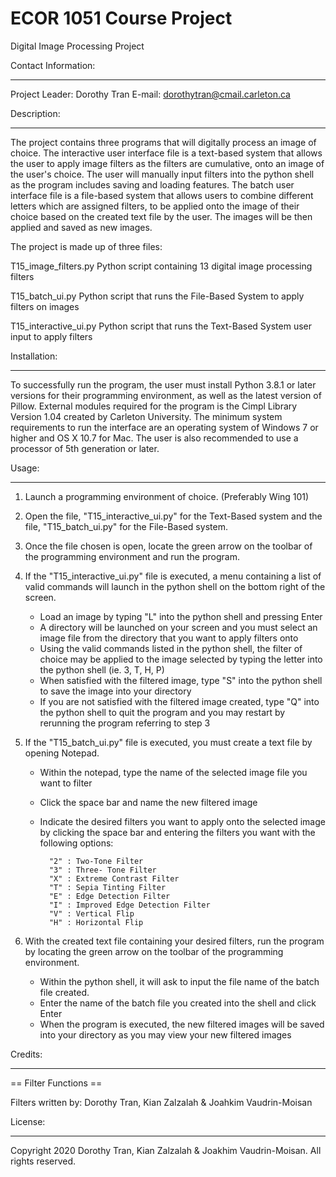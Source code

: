 # ECOR 1051 Course Project
Digital Image Processing Project

Contact Information:
____________________

Project Leader: Dorothy Tran
E-mail: dorothytran@cmail.carleton.ca


Description:
____________

The project contains three programs that will digitally process an image of choice. The interactive user interface file is a text-based system that allows the user to apply image filters as the filters are cumulative, onto an image of the user's choice. The user will manually input filters into the python shell as the program includes saving and loading features. The batch user interface file is a file-based system that allows users to combine different letters which are assigned filters, to be applied onto the image of their choice based on the created text file by the user. The images will be then applied and saved as new images.

The project is made up of three files:

T15_image_filters.py 		 Python script containing 13 digital image processing filters

T15_batch_ui.py			 Python script that runs the File-Based System to apply filters on images

T15_interactive_ui.py		 Python script that runs the Text-Based System user input to apply filters


Installation:
_____________

To successfully run the program, the user must install Python 3.8.1 or later versions for their programming environment, as well as the latest version of Pillow. External modules required for the program is the Cimpl Library Version 1.04 created by Carleton University. The minimum system requirements to run the interface are an operating system of Windows 7 or higher and OS X 10.7 for Mac. The user is also recommended to use a processor of 5th generation or later. 


Usage:
______

1. Launch a programming environment of choice. (Preferably Wing 101)

3. Open the file, "T15_interactive_ui.py" for the Text-Based system and the file, "T15_batch_ui.py" for the File-Based system.

3. Once the file chosen is open, locate the green arrow on the toolbar of the programming environment and run the program.

4. If the "T15_interactive_ui.py" file is executed, a menu containing a list of valid commands will launch in the python shell on the bottom right of the screen.
	- Load an image by typing "L" into the python shell and pressing Enter
	- A directory will be launched on your screen and you must select an image file from the directory that you want to apply filters onto
	- Using the valid commands listed in the python shell, the filter of choice may be applied to the image selected by typing the letter into the python shell (ie. 3, T, H, P)
	- When satisfied with the filtered image, type "S" into the python shell to save the image into your directory
	- If you are not satisfied with the filtered image created, type "Q" into the python shell to quit the program and you may restart by rerunning the program referring to step 3

5. If the "T15_batch_ui.py" file is executed, you must create a text file by opening Notepad.
	- Within the notepad, type the name of the selected image file you want to filter
	- Click the space bar and name the new filtered image
	- Indicate the desired filters you want to apply onto the selected image by clicking the space bar and entering the filters you want with the following options:
		
			"2" : Two-Tone Filter
			"3" : Three- Tone Filter
			"X" : Extreme Contrast Filter
			"T" : Sepia Tinting Filter
			"E" : Edge Detection Filter
			"I" : Improved Edge Detection Filter
			"V" : Vertical Flip
			"H" : Horizontal Flip
	
6. With the created text file containing your desired filters, run the program by locating the green arrow on the toolbar of the programming environment.
	- Within the python shell, it will ask to input the file name of the batch file created.
	- Enter the name of the batch file you created into the shell and click Enter
	- When the program is executed, the new filtered images will be saved into your directory as you may view your new filtered images


Credits:
________

== Filter Functions ==

Filters written by: Dorothy Tran, Kian Zalzalah & Joahkim Vaudrin-Moisan

License:
________

Copyright 2020 Dorothy Tran, Kian Zalzalah & Joakhim Vaudrin-Moisan. All rights reserved.

